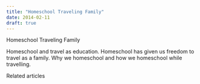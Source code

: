 ```yaml
---
title: "Homeschool Traveling Family"
date: 2014-02-11
draft: true
---
```


Homeschool Traveling Family  
  
  
  
  
  

<!--more-->  
Homeschool and travel as education. Homeschool has given us freedom to travel as a family. Why we homeschool and how we homeschool while travelling.

Related articles


